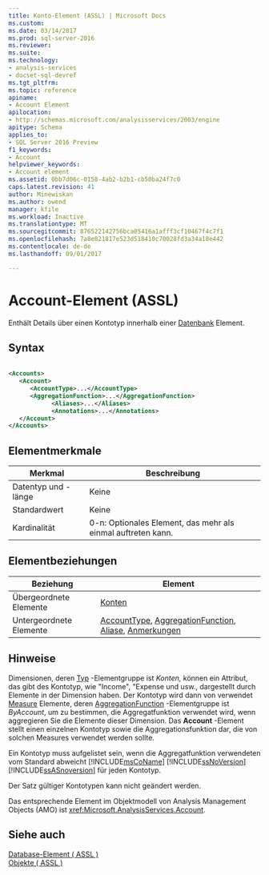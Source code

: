 ```yaml
---
title: Konto-Element (ASSL) | Microsoft Docs
ms.custom: 
ms.date: 03/14/2017
ms.prod: sql-server-2016
ms.reviewer: 
ms.suite: 
ms.technology:
- analysis-services
- docset-sql-devref
ms.tgt_pltfrm: 
ms.topic: reference
apiname:
- Account Element
apilocation:
- http://schemas.microsoft.com/analysisservices/2003/engine
apitype: Schema
applies_to:
- SQL Server 2016 Preview
f1_keywords:
- Account
helpviewer_keywords:
- Account element
ms.assetid: 0bb7d06c-0158-4ab2-b2b1-cb50ba24f7c0
caps.latest.revision: 41
author: Minewiskan
ms.author: owend
manager: kfile
ms.workload: Inactive
ms.translationtype: MT
ms.sourcegitcommit: 876522142756bca05416a1afff3cf10467f4c7f1
ms.openlocfilehash: 7a8e821817e523d518410c70028fd3a34a18e442
ms.contentlocale: de-de
ms.lasthandoff: 09/01/2017

---
```

# <a name="account-element-assl"></a>Account-Element (ASSL)
  Enthält Details über einen Kontotyp innerhalb einer [Datenbank](../../../analysis-services/scripting/objects/database-element-assl.md) Element.  
  
## <a name="syntax"></a>Syntax  
  
```xml  
  
<Accounts>  
   <Account>  
      <AccountType>...</AccountType>  
      <AggregationFunction>...</AggregationFunction>  
            <Aliases>...</Aliases>  
            <Annotations>...</Annotations>  
   </Account>  
</Accounts>  
```  
  
## <a name="element-characteristics"></a>Elementmerkmale  
  
|Merkmal|Beschreibung|  
|--------------------|-----------------|  
|Datentyp und -länge|Keine|  
|Standardwert|Keine|  
|Kardinalität|0-n: Optionales Element, das mehr als einmal auftreten kann.|  
  
## <a name="element-relationships"></a>Elementbeziehungen  
  
|Beziehung|Element|  
|------------------|-------------|  
|Übergeordnete Elemente|[Konten](../../../analysis-services/scripting/collections/accounts-element-assl.md)|  
|Untergeordnete Elemente|[AccountType](../../../analysis-services/scripting/properties/accounttype-element-assl.md), [AggregationFunction](../../../analysis-services/scripting/properties/aggregationfunction-element-assl.md), [Aliase](../../../analysis-services/scripting/collections/aliases-element-assl.md), [Anmerkungen](../../../analysis-services/scripting/collections/annotations-element-assl.md)|  
  
## <a name="remarks"></a>Hinweise  
 Dimensionen, deren [Typ](../../../analysis-services/scripting/properties/type-element-dimension-assl.md) -Elementgruppe ist *Konten,* können ein Attribut, das gibt des Kontotyp, wie "Income", "Expense und usw., dargestellt durch Elemente in der Dimension haben. Der Kontotyp wird dann von verwendet [Measure](../../../analysis-services/scripting/objects/measure-element-assl.md) Elemente, deren [AggregationFunction](../../../analysis-services/scripting/properties/aggregatefunction-element-assl.md) -Elementgruppe ist *ByAccount*, um zu bestimmen, die Aggregatfunktion verwendet wird, wenn aggregieren Sie die Elemente dieser Dimension. Das **Account** -Element stellt einen einzelnen Kontotyp sowie die Aggregationsfunktion dar, die von solchen Measures verwendet werden sollte.  
  
 Ein Kontotyp muss aufgelistet sein, wenn die Aggregatfunktion verwendeten vom Standard abweicht [!INCLUDE[msCoName](../../../includes/msconame-md.md)] [!INCLUDE[ssNoVersion](../../../includes/ssnoversion-md.md)] [!INCLUDE[ssASnoversion](../../../includes/ssasnoversion-md.md)] für jeden Kontotyp.  
  
 Der Satz gültiger Kontotypen kann nicht geändert werden.  
  
 Das entsprechende Element im Objektmodell von Analysis Management Objects (AMO) ist <xref:Microsoft.AnalysisServices.Account>.  
  
## <a name="see-also"></a>Siehe auch  
 [Database-Element &#40; ASSL &#41;](../../../analysis-services/scripting/objects/database-element-assl.md)   
 [Objekte &#40; ASSL &#41;](../../../analysis-services/scripting/objects/objects-assl.md)  
  
  

